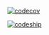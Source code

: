 [![codecov](https://img.shields.io/codecov/c/github/rwu823/react-lb/master.svg)](https://codecov.io/github/rwu823/react-lb)

[![codeship](https://img.shields.io/codeship/f0d7a2b0-c372-0133-1325-5a80e4317151/master.svg)](https://codeship.com/projects/138066)
